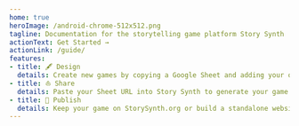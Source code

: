 ```yaml
---
home: true
heroImage: /android-chrome-512x512.png
tagline: Documentation for the storytelling game platform Story Synth
actionText: Get Started →
actionLink: /guide/
features:
- title: 🖋 Design
  details: Create new games by copying a Google Sheet and adding your own prompts
- title: ⛵️ Share
  details: Paste your Sheet URL into Story Synth to generate your game and a URL which you can share online
- title: 📰 Publish
  details: Keep your game on StorySynth.org or build a standalone website tailored to your game
---
```

